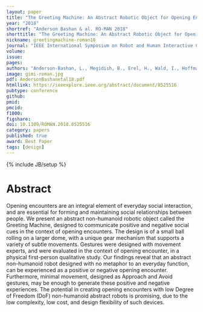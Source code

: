 ```yaml
---
layout: paper
title: "The Greeting Machine: An Abstract Robotic Object for Opening Encounters"
year: "2018"
shortref: "Anderson Bashan & al. RO-MAN 2018"
shorttitle: "The Greeting Machine: An Abstract Robotic Object for Opening Encounters"
nickname: greetingmachine-roman18
journal: "IEEE International Symposium on Robot and Human Interactive Communication (RO-MAN)"
volume:
issue:
pages:
authors: "Anderson-Bashan, L., Megidish, B., Erel, H., Wald, I., Hoffman, G., Zuckerman, O., & Grishko, A."
image: gimi-roman.jpg
pdf: AndersonBashanetal18.pdf
htmllink: https://ieeexplore.ieee.org/abstract/document/8525516
pubtype: conference
github:
pmid:  
pmcid:
f1000:
figshare:
doi: 10.1109/ROMAN.2018.8525516
category: papers
published: true
award: Best Paper
tags: [design]
---
```

{% include JB/setup %}

# Abstract

Opening encounters are an integral element of everyday social interaction, and are essential for forming and maintaining social relationships between people. We present an abstract non-humanoid robotic object called the Greeting Machine, designed to communicate positive and negative social cues in the context of opening encounters. The design is of a small ball rolling on a larger dome, with a unique gear mechanism that supports a variety of subtle movements. Gestures were designed with movement experts, and were evaluated in the context of opening encounter, in a physical first-person qualitative study. Our findings reveal that an abstract non-humanoid robot designed with no metaphor to an everyday function, can be experienced as a positive or negative opening encounter. Furthermore, minimal movement, designed as Approach and Avoid gestures, may be enough to generate these positive and negative experiences. The potential in creating opening encounters with low Degree of Freedom (DoF) non-humanoid abstract robots is promising, due to the low complexity, low cost, and design flexibility of such devices.